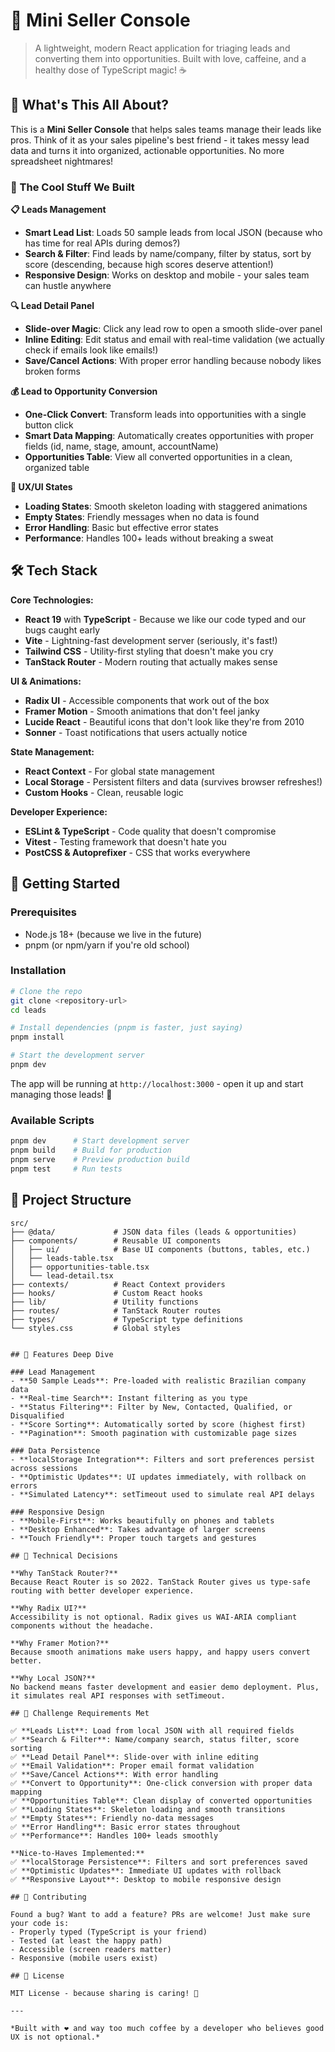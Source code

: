 # 🚀 Mini Seller Console

> A lightweight, modern React application for triaging leads and converting them into opportunities. Built with love, caffeine, and a healthy dose of TypeScript magic! ☕

## 🎯 What's This All About?

This is a **Mini Seller Console** that helps sales teams manage their leads like pros. Think of it as your sales pipeline's best friend - it takes messy lead data and turns it into organized, actionable opportunities. No more spreadsheet nightmares!

### 🌟 The Cool Stuff We Built

**📋 Leads Management**

- **Smart Lead List**: Loads 50 sample leads from local JSON (because who has time for real APIs during demos?)
- **Search & Filter**: Find leads by name/company, filter by status, sort by score (descending, because high scores deserve attention!)
- **Responsive Design**: Works on desktop and mobile - your sales team can hustle anywhere

**🔍 Lead Detail Panel**

- **Slide-over Magic**: Click any lead row to open a smooth slide-over panel
- **Inline Editing**: Edit status and email with real-time validation (we actually check if emails look like emails!)
- **Save/Cancel Actions**: With proper error handling because nobody likes broken forms

**💰 Lead to Opportunity Conversion**

- **One-Click Convert**: Transform leads into opportunities with a single button click
- **Smart Data Mapping**: Automatically creates opportunities with proper fields (id, name, stage, amount, accountName)
- **Opportunities Table**: View all converted opportunities in a clean, organized table

**🎨 UX/UI States**

- **Loading States**: Smooth skeleton loading with staggered animations
- **Empty States**: Friendly messages when no data is found
- **Error Handling**: Basic but effective error states
- **Performance**: Handles 100+ leads without breaking a sweat

## 🛠️ Tech Stack

**Core Technologies:**

- **React 19** with **TypeScript** - Because we like our code typed and our bugs caught early
- **Vite** - Lightning-fast development server (seriously, it's fast!)
- **Tailwind CSS** - Utility-first styling that doesn't make you cry
- **TanStack Router** - Modern routing that actually makes sense

**UI & Animations:**

- **Radix UI** - Accessible components that work out of the box
- **Framer Motion** - Smooth animations that don't feel janky
- **Lucide React** - Beautiful icons that don't look like they're from 2010
- **Sonner** - Toast notifications that users actually notice

**State Management:**

- **React Context** - For global state management
- **Local Storage** - Persistent filters and data (survives browser refreshes!)
- **Custom Hooks** - Clean, reusable logic

**Developer Experience:**

- **ESLint & TypeScript** - Code quality that doesn't compromise
- **Vitest** - Testing framework that doesn't hate you
- **PostCSS & Autoprefixer** - CSS that works everywhere

## 🚀 Getting Started

### Prerequisites

- Node.js 18+ (because we live in the future)
- pnpm (or npm/yarn if you're old school)

### Installation

```bash
# Clone the repo
git clone <repository-url>
cd leads

# Install dependencies (pnpm is faster, just saying)
pnpm install

# Start the development server
pnpm dev
```

The app will be running at `http://localhost:3000` - open it up and start managing those leads! 🎉

### Available Scripts

```bash
pnpm dev      # Start development server
pnpm build    # Build for production
pnpm serve    # Preview production build
pnpm test     # Run tests
```

## 📁 Project Structure

```
src/
├── @data/             # JSON data files (leads & opportunities)
├── components/        # Reusable UI components
│   ├── ui/            # Base UI components (buttons, tables, etc.)
│   ├── leads-table.tsx
│   ├── opportunities-table.tsx
│   └── lead-detail.tsx
├── contexts/          # React Context providers
├── hooks/             # Custom React hooks
├── lib/               # Utility functions
├── routes/            # TanStack Router routes
├── types/             # TypeScript type definitions
└── styles.css         # Global styles


## 🎨 Features Deep Dive

### Lead Management
- **50 Sample Leads**: Pre-loaded with realistic Brazilian company data
- **Real-time Search**: Instant filtering as you type
- **Status Filtering**: Filter by New, Contacted, Qualified, or Disqualified
- **Score Sorting**: Automatically sorted by score (highest first)
- **Pagination**: Smooth pagination with customizable page sizes

### Data Persistence
- **localStorage Integration**: Filters and sort preferences persist across sessions
- **Optimistic Updates**: UI updates immediately, with rollback on errors
- **Simulated Latency**: setTimeout used to simulate real API delays

### Responsive Design
- **Mobile-First**: Works beautifully on phones and tablets
- **Desktop Enhanced**: Takes advantage of larger screens
- **Touch Friendly**: Proper touch targets and gestures

## 🔧 Technical Decisions

**Why TanStack Router?**
Because React Router is so 2022. TanStack Router gives us type-safe routing with better developer experience.

**Why Radix UI?**
Accessibility is not optional. Radix gives us WAI-ARIA compliant components without the headache.

**Why Framer Motion?**
Because smooth animations make users happy, and happy users convert better.

**Why Local JSON?**
No backend means faster development and easier demo deployment. Plus, it simulates real API responses with setTimeout.

## 🎯 Challenge Requirements Met

✅ **Leads List**: Load from local JSON with all required fields
✅ **Search & Filter**: Name/company search, status filter, score sorting
✅ **Lead Detail Panel**: Slide-over with inline editing
✅ **Email Validation**: Proper email format validation
✅ **Save/Cancel Actions**: With error handling
✅ **Convert to Opportunity**: One-click conversion with proper data mapping
✅ **Opportunities Table**: Clean display of converted opportunities
✅ **Loading States**: Skeleton loading and smooth transitions
✅ **Empty States**: Friendly no-data messages
✅ **Error Handling**: Basic error states throughout
✅ **Performance**: Handles 100+ leads smoothly

**Nice-to-Haves Implemented:**
✅ **localStorage Persistence**: Filters and sort preferences saved
✅ **Optimistic Updates**: Immediate UI updates with rollback
✅ **Responsive Layout**: Desktop to mobile responsive design

## 🤝 Contributing

Found a bug? Want to add a feature? PRs are welcome! Just make sure your code is:
- Properly typed (TypeScript is your friend)
- Tested (at least the happy path)
- Accessible (screen readers matter)
- Responsive (mobile users exist)

## 📝 License

MIT License - because sharing is caring! 🎁

---

*Built with ❤️ and way too much coffee by a developer who believes good UX is not optional.*
```
